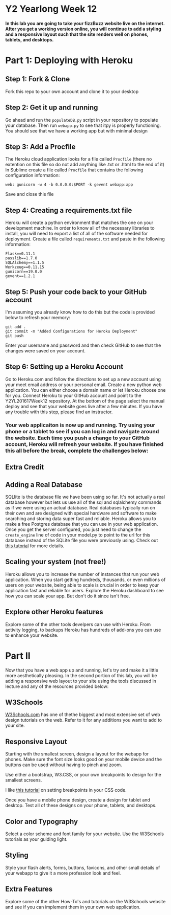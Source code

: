 # Y2 Yearlong Week 12

#### In this lab you are going to take your fizzBuzz website live on the internet.  After you get a working version online, you will continue to add a styling and a responsive layout such that the site renders well on phones, tablets, and desktops.  

# Part 1: Deploying with Heroku

## Step 1:  Fork & Clone
Fork this repo to your own account and clone it to your desktop

## Step 2: Get it up and running
Go ahead and run the ```populateDB.py``` script in your repository to populate your database.  Then run ```webapp.py``` to see that itpy is properly functioning.  You should see that we have a working app but with minimal design

## Step 3:  Add a Procfile
The Heroku cloud application looks for a file called ```Procfile``` (there no extention on this file so do not add anything like .txt or .html to the end of it) In Sublime create a file called ```Procfile``` that contains the following configuration information:

```
web: gunicorn -w 4 -b 0.0.0.0:$PORT -k gevent webapp:app

```

Save and close this file

## Step 4: Creating a requirements.txt file
Heroku will create a python environment that matches the one on your development machine.  In order to know all of the necessary libraries to install, you will need to export a list of all of the software needed for deployment. Create a file called ```requirements.txt``` and paste in the following information:

```
Flask==0.11.1
passlib==1.7.0
SQLAlchemy==1.1.5
Werkzeug==0.11.15
gunicorn==19.0.0
gevent==1.2.1
```

## Step 5:  Push your code back to your GitHub account
I'm assuming you already know how to do this but the code is provided below to refresh your memory:

```
git add .
git commit -m "Added Configurations for Heroku Deployment"
git push

```
Enter your username and password and then check GitHub to see that the changes were saved on your account.

## Step 6:  Setting up a Heroku Account
Go to Heroku.com and follow the directions to set up a new account using your meet email address or your personal email.  Create a new python web application. You can either choose a domain name or let Heroku choose one for you.  Connect Heroku to your GitHub account and point to the Y2YL201617Week12 repository.  At the bottom of the page select the manual deploy and see that your website goes live after a few minutes.  If you have any trouble with this step, please find an instructor.


### Your web applicaiton is now up and running. Try using your phone or a tablet to see if you can log in and navigate around the website. Each time you push a change to your GitHub account, Heroku will refresh your website. If you have finished this all before the break, complete the challenges below:


## Extra Credit 

## Adding a Real Database
SQLlite is the database file we have been using so far.  It's not actually a real database however but lets us use all of the sql and sqlalchemy commands as if we were using an actual database.  Real databases typically run on their own and are designed with special hardware and software to make searching and storing data super fast and reliable.  Heroku allows you to make a free Postgres database that you can use in your web application.  Once you get the server configured, you just need to change the ```create_engine``` line of code in your model.py to point to the url for this database instead of the SQLite file you were previously using.  Check out [this tutorial](http://killtheyak.com/use-postgresql-with-django-flask/) for more details. 

## Scaling your system (not free!)
Heroku allows you to increase the number of instances that run your web application.  When you start getting hundreds, thousands, or even millions of users on your website, being able to scale is crucial in order to keep your application fast and reliable for users.  Explore the Heroku dashboard to see how you can scale your app. But don't do it since isn't free.  

## Explore other Heroku features
Explore some of the other tools develpers can use with Heroku. From activity logging, to backups Heroku has hundreds of add-ons you can use to enhance your website.  


# Part II
Now that you have a web app up and running, let's try and make it a little more aesthetically pleasing. In the second portion of this lab, you will be adding a responsive web layout to your site using the tools discussed in lecture and any of the resources provided below:

## W3Schools
[W3Schools.com](http://www.w3schools.com) has one of thethe biggest and most extensive set of web design tutorials on the web. Refer to it for any additions you want to add to your site.

## Responsive Layout
Starting with the smallest screen, design a layout for the webapp for phones.  Make sure the font size looks good on your mobile device and the buttons can be used without having to pinch and zoom. 

Use either a bootstrap, W3.CSS, or your own breakpoints to design for the smallest screens.

I like [this tutorial](https://responsivedesign.is/strategy/page-layout/defining-breakpoints) on setting breakpoints in your CSS code.

Once you have a mobile phone design, create a design for tablet and desktop. Test all of these designs on your phone, tablets, and desktops.  


## Color and Typography
Select a color scheme and font family for your website. Use the W3Schools tutorials as your guiding light. 

## Styling
Style your flash alerts, forms, buttons, favicons, and other small details of your webapp to give it a more profession look and feel.  

## Extra Features
Explore some of the other How-To's and tutorials on the W3Schools website and see if you can implement them in your own web application.  
